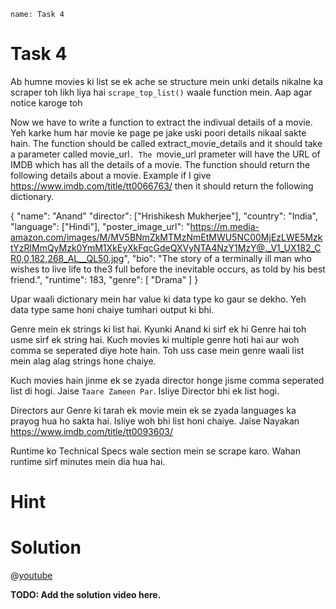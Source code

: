 ```ngMeta
name: Task 4
```

# Task 4

Ab humne movies ki list se ek ache se structure mein unki details nikalne ka scraper toh likh liya hai `scrape_top_list()` waale function mein. Aap agar notice karoge toh 

Now we have to write a function to extract the indivual details of a movie. Yeh karke hum har movie ke page pe jake uski poori details nikaal sakte hain. The function should be called extract_movie_details and it should take a parameter called movie_url`. The `movie_url prameter will have the URL of IMDB which has all the details of a movie.
The function should return the following details about a movie. Example if I give https://www.imdb.com/title/tt0066763/ then it should return the following dictionary.

{
"name": "Anand"
	"director": ["Hrishikesh Mukherjee"],
	"country": "India",
	"language": ["Hindi"],
	"poster_image_url": "https://m.media-amazon.com/images/M/MV5BNmZkMTMzNmEtMWU5NC00MjEzLWE5MzktYzRlMmQyMzk0YmM1XkEyXkFqcGdeQXVyNTA4NzY1MzY@._V1_UX182_CR0,0,182,268_AL__QL50.jpg",
	"bio": "The story of a terminally ill man who wishes to live life to the3 full before the inevitable occurs, as told by his best friend.",
	"runtime": 183,
	"genre": [
		"Drama"
	]
}


Upar waali dictionary mein har value ki data type ko gaur se dekho. Yeh data type same honi chaiye tumhari output ki bhi.

Genre mein ek strings ki list hai. Kyunki Anand ki sirf ek hi Genre hai toh usme sirf ek string hai. Kuch movies ki multiple genre hoti hai aur woh comma se seperated diye hote hain. Toh uss case mein genre waali list mein alag alag strings hone chaiye.

Kuch movies hain jinme ek se zyada director honge jisme comma seperated list di hogi. Jaise `Taare Zameen Par`. Isliye Director bhi ek list hogi.

Directors aur Genre ki tarah ek movie mein ek se zyada languages ka prayog hua ho sakta hai. Isliye woh bhi list honi chaiye. Jaise Nayakan https://www.imdb.com/title/tt0093603/

Runtime ko Technical Specs wale section mein se scrape karo. Wahan runtime sirf minutes mein dia hua hai.

# Hint



# Solution

@[youtube](video-id-here)

**TODO: Add the solution video here.**
